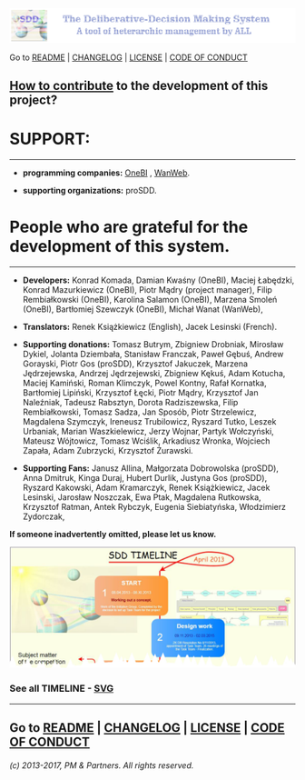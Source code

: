![](https://github.com/madrypiotr/SDD/blob/master/client/stylesheets/sdd_baner.jpg) 

Go to [README] | [CHANGELOG] | [LICENSE] | [CODE OF CONDUCT] 

## [How to contribute] to the development of this project?

# SUPPORT:
---
* **programming companies:** 
[OneBI] ,
[WanWeb].

* **supporting organizations:** 
proSDD. 

# People who are grateful for the development of this system.
---
* **Developers:** 
Konrad Komada, 
Damian Kwaśny (OneBI), 
Maciej Łabędzki, 
Konrad Mazurkiewicz (OneBI), 
Piotr Mądry (project manager), 
Filip Rembiałkowski (OneBI), 
Karolina Salamon (OneBI), 
Marzena Smoleń (OneBI), 
Bartłomiej Szewczyk (OneBI), 
Michał Wanat (WanWeb), 

* **Translators:** 
Renek Książkiewicz (English), 
Jacek Lesinski (French). 

* **Supporting donations:** 
Tomasz Butrym, 
Zbigniew Drobniak, 
Mirosław Dykiel, 
Jolanta Dziembała, 
Stanisław Franczak, 
Paweł Gębuś, 
Andrew Gorayski, 
Piotr Gos (proSDD), 
Krzysztof Jakuczek, 
Marzena Jędrzejewska, 
Andrzej Jędrzejewski, 
Zbigniew Kękuś, 
Adam Kotucha, 
Maciej Kamiński, 
Roman Klimczyk, 
Powel Kontny, 
Rafał Kornatka, 
Bartłomiej Lipiński, 
Krzysztof Łęcki, 
Piotr Mądry, 
Krzysztof Jan Naleźniak, 
Tadeusz Rabsztyn, 
Dorota Radziszewska, 
Filip Rembiałkowski, 
Tomasz Sadza, 
Jan Sposób, 
Piotr Strzelewicz, 
Magdalena Szymczyk, 
Ireneusz Trubilowicz, 
Ryszard Tutko, 
Leszek Urbaniak, 
Marian Waszkielewicz, 
Jerzy Wojnar, 
Partyk Wołczyński, 
Mateusz Wójtowicz, 
Tomasz Wciślik, 
Arkadiusz Wronka, 
Wojciech Zapała, 
Adam Zubrzycki, 
Krzysztof Żurawski. 

* **Supporting Fans:** 
Janusz Allina, 
Małgorzata Dobrowolska (proSDD), 
Anna Dmitruk, 
Kinga Duraj, 
Hubert Durlik,
Justyna Gos (proSDD), 
Ryszard Kakowski, 
Adam Kramarczyk, 
Renek Książkiewicz, 
Jacek Lesinski, 
Jarosław Noszczak, 
Ewa Ptak,
Magdalena Rutkowska, 
Krzysztof Ratman, 
Antek Rybczyk, 
Eugenia Siebiatyńska, 
Włodzimierz Zydorczak, 

**If someone inadvertently omitted, please let us know.**

![](https://github.com/madrypiotr/SDD/blob/master/client/stylesheets/SDD_TIMELINE_part.jpg)
### See all TIMELINE - [SVG](https://github.com/madrypiotr/SDD/blob/master/client/stylesheets/SDD_TIMELINE.svg)

---
Go to [README] | [CHANGELOG] | [LICENSE] | [CODE OF CONDUCT] 
---
###### (c) 2013-2017, PM & Partners. All rights reserved.

[SDD]: http://sdd.ha.pl
[SDD GitHub issue page]: https://github.com/madrypiotr/SDD/issues
[Download the SDD source code]: https://github.com/madrypiotr/SDD
[Install the METEOR]: https://www.meteor.com/install
[METEOR]: https://github.com/meteor/meteor
[MongoDB]: https://github.com/mongodb
[NodeJS]: https://github.com/nodejs/node/blob/master/LICENSE
[HTML5]: https://www.w3.org/2011/03/html-license-options.html
[jQuery]: https://github.com/jquery/jquery/blob/master/LICENSE.txt
[Bootstrap]: https://github.com/twbs/bootstrap
[README]: https://github.com/madrypiotr/SDD/blob/master/README.md
[LICENSE]: https://github.com/madrypiotr/SDD/blob/master/LICENSE.md
[CHANGELOG]: https://github.com/madrypiotr/SDD/blob/master/CHANGELOG.md
[How to contribute]: https://github.com/madrypiotr/SDD/blob/master/HOW-TO-CONTRIBUTE.md
[WanWeb]: http://ha.pl/#contact
[OneBI]: http://www.onebi.eu
[CODE OF CONDUCT]: https://github.com/madrypiotr/SDD/blob/master/CODE-OF-CONDUCT.md

